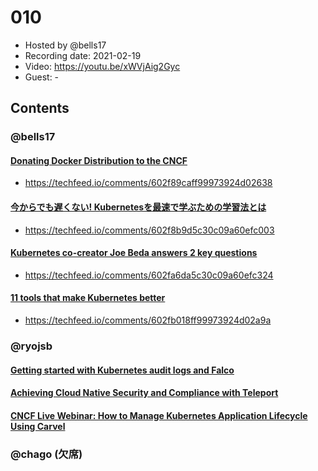 # 010

- Hosted by @bells17
- Recording date: 2021-02-19
- Video: https://youtu.be/xWVjAig2Gyc
- Guest: -

## Contents

### @bells17

#### [Donating Docker Distribution to the CNCF](https://www.docker.com/blog/donating-docker-distribution-to-the-cncf/)

- https://techfeed.io/comments/602f89caff99973924d02638

#### [今からでも遅くない! Kubernetesを最速で学ぶための学習法とは](https://thinkit.co.jp/article/18079)

- https://techfeed.io/comments/602f8b9d5c30c09a60efc003

#### [Kubernetes co-creator Joe Beda answers 2 key questions](https://www.infoworld.com/article/3605728/kubernetes-co-creator-joe-beda-answers-2-key-questions.html)

- https://techfeed.io/comments/602fa6da5c30c09a60efc324

#### [11 tools that make Kubernetes better](https://www.infoworld.com/article/3261450/11-tools-that-make-kubernetes-better.html)

- https://techfeed.io/comments/602fb018ff99973924d02a9a

### @ryojsb
#### [Getting started with Kubernetes audit logs and Falco](https://sysdig.com/blog/kubernetes-audit-log-falco/)

#### [Achieving Cloud Native Security and Compliance with Teleport](https://www.infracloud.io/blogs/achieving-cloud-native-security-compliance-teleport/)

#### [CNCF Live Webinar: How to Manage Kubernetes Application Lifecycle Using Carvel](https://community.cncf.io/events/details/cncf-cncf-online-programs-presents-cncf-live-webinar-how-to-manage-kubernetes-application-lifecycle-using-carvel/?utm_source=hs_email&utm_medium=email&_hsenc=p2ANqtz-_HBVKRXAD06_CpuwK_EwXMGM-hEpOtjwyOkwa6ITw9rv9WMi3Iea2ZUlAh39jPBswmTSEI#/)


### @chago (欠席)
